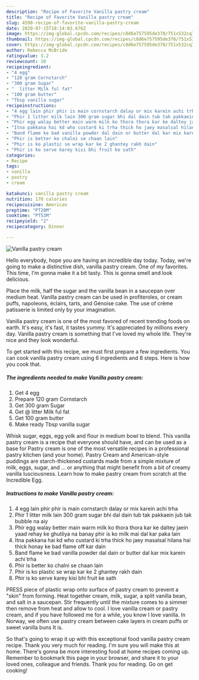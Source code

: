 ```yaml
---
description: "Recipe of Favorite Vanilla pastry cream"
title: "Recipe of Favorite Vanilla pastry cream"
slug: 4598-recipe-of-favorite-vanilla-pastry-cream
date: 2020-07-15T18:14:03.676Z
image: https://img-global.cpcdn.com/recipes/c8d6e757595de370/751x532cq70/vanilla-pastry-cream-recipe-main-photo.jpg
thumbnail: https://img-global.cpcdn.com/recipes/c8d6e757595de370/751x532cq70/vanilla-pastry-cream-recipe-main-photo.jpg
cover: https://img-global.cpcdn.com/recipes/c8d6e757595de370/751x532cq70/vanilla-pastry-cream-recipe-main-photo.jpg
author: Rebecca McBride
ratingvalue: 3.2
reviewcount: 10
recipeingredient:
- "4 egg"
- "120 gram Cornstarch"
- "300 gram Sugar"
- "  litter Milk ful fat"
- "100 gram butter"
- "Tbsp vanilla sugar"
recipeinstructions:
- "4 egg lain phir phir is main cornstarch dalay or mix karein achi trha"
- "Phir 1 litter milk lain 300 gram sugar bhi dal dain tub tak pakkaein jub tak bubble na aiy"
- "Phir egg walay better main warm milk ko thora thora kar ke daltey jaein yaad rehay ke ghutliya na banay phir is ko milk mai dal kar paka lain"
- "Itna pakkana hai kd who custard ki trha thick ho jaey masalsal hilana hai thick honay ke bad flame off kar dain"
- "Band flame ke bad vanilla powder dal dain or butter dal kar mix karein achi trha"
- "Phir is better ko chalni se chaan lain"
- "Phir is ko plastic se wrap kar ke 2 ghantey rakh dain"
- "Phir is ko serve karey kisi bhi fruit ke sath"
categories:
- Recipe
tags:
- vanilla
- pastry
- cream

katakunci: vanilla pastry cream 
nutrition: 170 calories
recipecuisine: American
preptime: "PT20M"
cooktime: "PT53M"
recipeyield: "2"
recipecategory: Dinner

---
```



![Vanilla pastry cream](https://img-global.cpcdn.com/recipes/c8d6e757595de370/751x532cq70/vanilla-pastry-cream-recipe-main-photo.jpg)

Hello everybody, hope you are having an incredible day today. Today, we're going to make a distinctive dish, vanilla pastry cream. One of my favorites. This time, I'm gonna make it a bit tasty. This is gonna smell and look delicious.

Place the milk, half the sugar and the vanilla bean in a saucepan over medium heat. Vanilla pastry cream can be used in profiteroles, or cream puffs, napoleons, éclairs, tarts, and Génoise cake. The use of crème patisserie is limited only by your imagination.

Vanilla pastry cream is one of the most favored of recent trending foods on earth. It's easy, it's fast, it tastes yummy. It's appreciated by millions every day. Vanilla pastry cream is something that I've loved my whole life. They're nice and they look wonderful.


To get started with this recipe, we must first prepare a few ingredients. You can cook vanilla pastry cream using 6 ingredients and 8 steps. Here is how you cook that.

<!--inarticleads1-->

##### The ingredients needed to make Vanilla pastry cream:

1. Get 4 egg
1. Prepare 120 gram Cornstarch
1. Get 300 gram Sugar
1. Get  @ litter Milk ful fat
1. Get 100 gram butter
1. Make ready Tbsp vanilla sugar


Whisk sugar, eggs, egg yolk and flour in medium bowl to blend. This vanilla pastry cream is a recipe that everyone should have, and can be used as a base for Pastry cream is one of the most versatile recipes in a professional pastry kitchen (and your home). Pastry Cream and American-style puddings are starch-thickened custards made from a simple mixture of milk, eggs, sugar, and … or anything that might benefit from a bit of creamy vanilla lusciousness. Learn how to make pastry cream from scratch at the Incredible Egg. 

<!--inarticleads2-->

##### Instructions to make Vanilla pastry cream:

1. 4 egg lain phir phir is main cornstarch dalay or mix karein achi trha
1. Phir 1 litter milk lain 300 gram sugar bhi dal dain tub tak pakkaein jub tak bubble na aiy
1. Phir egg walay better main warm milk ko thora thora kar ke daltey jaein yaad rehay ke ghutliya na banay phir is ko milk mai dal kar paka lain
1. Itna pakkana hai kd who custard ki trha thick ho jaey masalsal hilana hai thick honay ke bad flame off kar dain
1. Band flame ke bad vanilla powder dal dain or butter dal kar mix karein achi trha
1. Phir is better ko chalni se chaan lain
1. Phir is ko plastic se wrap kar ke 2 ghantey rakh dain
1. Phir is ko serve karey kisi bhi fruit ke sath


PRESS piece of plastic wrap onto surface of pastry cream to prevent a &#34;skin&#34; from forming. Heat together cream, milk, sugar, a split vanilla bean, and salt in a saucepan. Stir frequently until the mixture comes to a simmer then remove from heat and allow to cool. I love vanilla cream or pastry cream, and if you have followed me for a while, you know I love vanilla. In Norway, we often use pastry cream between cake layers in cream puffs or sweet vanilla buns It is. 

So that's going to wrap it up with this exceptional food vanilla pastry cream recipe. Thank you very much for reading. I'm sure you will make this at home. There's gonna be more interesting food at home recipes coming up. Remember to bookmark this page in your browser, and share it to your loved ones, colleague and friends. Thank you for reading. Go on get cooking!

